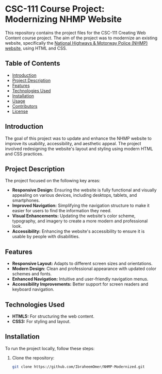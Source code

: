 # CSC-111 Course Project: Modernizing NHMP Website

This repository contains the project files for the CSC-111 Creating Web Content course project. The aim of the project was to modernize an existing website, specifically the [National Highways & Motorway Police (NHMP) website](https://nhmp.gov.pk/), using HTML and CSS.

## Table of Contents

- [Introduction](#introduction)
- [Project Description](#project-description)
- [Features](#features)
- [Technologies Used](#technologies-used)
- [Installation](#installation)
- [Usage](#usage)
- [Contributors](#contributors)
- [License](#license)

## Introduction

The goal of this project was to update and enhance the NHMP website to improve its usability, accessibility, and aesthetic appeal. The project involved redesigning the website's layout and styling using modern HTML and CSS practices.

## Project Description

The project focused on the following key areas:

- **Responsive Design:** Ensuring the website is fully functional and visually appealing on various devices, including desktops, tablets, and smartphones.
- **Improved Navigation:** Simplifying the navigation structure to make it easier for users to find the information they need.
- **Visual Enhancements:** Updating the website's color scheme, typography, and imagery to create a more modern and professional look.
- **Accessibility:** Enhancing the website's accessibility to ensure it is usable by people with disabilities.

## Features

- **Responsive Layout:** Adapts to different screen sizes and orientations.
- **Modern Design:** Clean and professional appearance with updated color schemes and fonts.
- **Enhanced Navigation:** Intuitive and user-friendly navigation menus.
- **Accessibility Improvements:** Better support for screen readers and keyboard navigation.

## Technologies Used

- **HTML5:** For structuring the web content.
- **CSS3:** For styling and layout.

## Installation

To run the project locally, follow these steps:

1. Clone the repository:
   ```bash
   git clone https://github.com/IbraheemOmer/NHMP-Modernized.git
